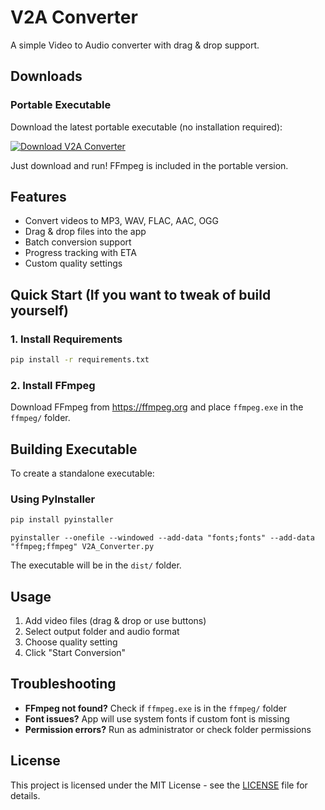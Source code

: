 # V2A Converter

A simple Video to Audio converter with drag & drop support.

## Downloads

### Portable Executable
Download the latest portable executable (no installation required):

<a href="https://github.com/phalchanouksa/V2A-Converter/releases/latest/download/V2A.Converter.exe">
  <img src="https://img.shields.io/badge/Download%20V2A%20Converter-Executable-blue?style=for-the-badge&logo=windows&logoColor=white" alt="Download V2A Converter">
</a>

Just download and run! FFmpeg is included in the portable version.

## Features
- Convert videos to MP3, WAV, FLAC, AAC, OGG
- Drag & drop files into the app
- Batch conversion support
- Progress tracking with ETA
- Custom quality settings

## Quick Start (If you want to tweak of build yourself)

### 1. Install Requirements
```bash
pip install -r requirements.txt
```

### 2. Install FFmpeg
Download FFmpeg from https://ffmpeg.org and place `ffmpeg.exe` in the `ffmpeg/` folder.



## Building Executable

To create a standalone executable:

### Using PyInstaller
```bash
pip install pyinstaller
```
```
pyinstaller --onefile --windowed --add-data "fonts;fonts" --add-data "ffmpeg;ffmpeg" V2A_Converter.py
```

The executable will be in the `dist/` folder.

## Usage
1. Add video files (drag & drop or use buttons)
2. Select output folder and audio format
3. Choose quality setting
4. Click "Start Conversion"

## Troubleshooting
- **FFmpeg not found?** Check if `ffmpeg.exe` is in the `ffmpeg/` folder
- **Font issues?** App will use system fonts if custom font is missing
- **Permission errors?** Run as administrator or check folder permissions

## License

This project is licensed under the MIT License - see the [LICENSE](LICENSE) file for details.
